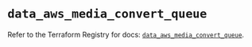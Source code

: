 # `data_aws_media_convert_queue`

Refer to the Terraform Registry for docs: [`data_aws_media_convert_queue`](https://registry.terraform.io/providers/hashicorp/aws/6.9.0/docs/data-sources/media_convert_queue).
